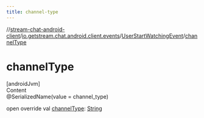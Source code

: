 ```yaml
---
title: channel-type
---
```

//[stream-chat-android-client](../../../index.md)/[io.getstream.chat.android.client.events](../index.md)/[UserStartWatchingEvent](index.md)/[channelType](channelType.md)



# channelType  
[androidJvm]  
Content  
@SerializedName(value = channel_type)  
  
open override val [channelType](channelType.md): [String](https://kotlinlang.org/api/latest/jvm/stdlib/kotlin/-string/index.html)  



